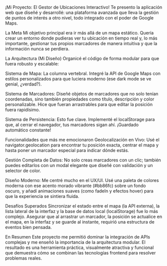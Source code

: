 ¡Mi Proyecto: El Gestor de Ubicaciones Interactivo! 
Te presento la aplicación web que diseñé y desarrollé: una plataforma avanzada que lleva la gestión de puntos de interés a otro nivel, todo integrado con el poder de Google Maps.

La Meta
Mi objetivo principal era ir más allá de un mapa estático. Quería crear un entorno donde pudieras ver tu ubicación en tiempo real y, lo más importante, gestionar tus propios marcadores de manera intuitiva y que la información nunca se perdiera.

La Arquitectura (Mi Diseño)
Organicé el código de forma modular para que fuera robusto y escalable:

Sistema de Mapa: La columna vertebral. Integré la API de Google Maps con estilos personalizados para que luciera moderno (ese dark mode se ve genial, ¿verdad?).

Sistema de Marcadores: Diseñé objetos de marcadores que no solo tenían coordenadas, sino también propiedades como título, descripción y color personalizable. Hice que fueran arrastrables para que editar la posición fuera rapidísimo.

Sistema de Persistencia: Esto fue clave. Implementé el localStorage para que, al cerrar el navegador, tus marcadores sigan ahí. ¡Guardado automático constante!

Funcionalidades que más me emocionaron
Geolocalización en Vivo: Usé el navigator.geolocation para encontrar tu posición exacta, centrar el mapa y hasta poner un marcador especial para indicar dónde estás.

Gestión Completa de Datos: No solo creas marcadores con un clic; también puedes editarlos con un modal elegante que diseñé con validación y un selector de color.

Diseño Moderno: Me centré mucho en el UX/UI. Usé una paleta de colores moderna con ese acento morado vibrante (#bb86fc) sobre un fondo oscuro, y añadí animaciones suaves (como fadeIn y efectos hover) para que la experiencia se sintiera fluida.

Desafíos Superados
Sincronizar el estado entre el mapa (la API externa), la lista lateral de la interfaz y la base de datos local (localStorage) fue lo más complejo. Asegurar que al arrastrar un marcador, la posición se actualice en el mapa, en la interfaz y se guarde al instante, requirió una estructura de eventos bien pensada.

En Resumen
Este proyecto me permitió dominar la integración de APIs complejas y me enseñó la importancia de la arquitectura modular. El resultado es una herramienta práctica, visualmente atractiva y funcional que demuestra cómo se combinan las tecnologías frontend para resolver problemas reales.
